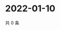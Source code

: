 # 2022-01-10

共 0 条

<!-- BEGIN WEIBO -->
<!-- 最后更新时间 Mon Jan 10 2022 08:34:20 GMT+0800 (China Standard Time) -->

<!-- END WEIBO -->
